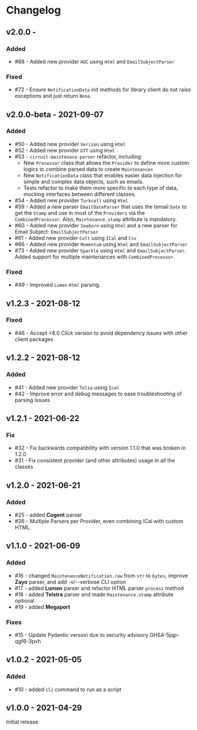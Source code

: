 # Changelog

## v2.0.0 -

### Added

- #68 - Added new provider `HGC` using `Html` and `EmailSubjectParser`

### Fixed

- #72 - Ensure `NotificationData` init methods for library client do not raise exceptions and just return `None`.

## v2.0.0-beta - 2021-09-07

### Added

- #50 - Added new provider `Verizon` using `Html`
- #52 - Added new provider `GTT` using `Html`
- #53 - `circuit-maintenace-parser` refactor, including:
  - New `Processor` class that allows the `Provider` to define more custom logics to combine parsed data to create
    `Maintenances`
  - New `NotificationData` class that enables easier data injection for simple and complex data objects, such as
    emails.
  - Tests refactor to make them more specific to each type of data, mocking interfaces between different classes.
- #54 - Added new provider `Turkcell` using `Html`
- #59 - Added a new parser `EmailDateParser` that uses the temail `Date` to get the `Stamp` and use in most of the `Providers` via the `CombinedProcessor`. Also, `Maintenance.stamp` attribute is mandatory.
- #60 - Added new provider `Seaborn` using `Html` and a new parser for Email Subject: `EmailSubjectParser`
- #61 - Added new provider `Colt` using `ICal` and `Csv`
- #66 - Added new provider `Momentum` using `Html` and `EmailSubjectParser`
- #73 - Added new provider `Sparkle` using `Html` and `EmailSubjectParser`. Added support for multiple maintenances with `CombinedProcessor`.

### Fixed

- #49 - Improved `Lumen` `Html` parsing.

## v1.2.3 - 2021-08-12

### Fixed

- #46 - Accept <8.0 Click version to avoid dependency issues with other client packages

## v1.2.2 - 2021-08-12

### Added

- #41 - Added new provider `Telia` using `Ical`
- #42 - Improve error and debug messages to ease troubleshooting of parsing issues

## v1.2.1 - 2021-06-22

### Fix

- #32 - Fix backwards compatibility with version 1.1.0 that was broken in 1.2.0
- #31 - Fix consistent provider (and other attributes) usage in all the classes

## v1.2.0 - 2021-06-21

### Added

- #25 - added **Cogent** parser
- #26 - Multiple Parsers per Provider, even combining ICal with custom HTML.

## v1.1.0 - 2021-06-09

### Added

- #16 - changed `MaintenanceNotification.raw` from `str` to `bytes`, improve **Zayo** parser, and add -v/--verbose CLI option
- #17 - added **Lumen** parser and refactor HTML parser `process` method
- #18 - added **Telstra** parser and made `Maintenance.stamp` attribute optional
- #19 - added **Megaport**

### Fixes

- #15 - Update Pydantic version due to security advisory GHSA-5jqp-qgf6-3pvh

## v1.0.2 - 2021-05-05

### Added

- #10 - added `cli` command to run as a script

## v1.0.0 - 2021-04-29

Initial release
